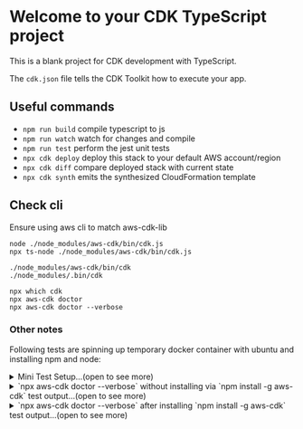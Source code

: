 # Welcome to your CDK TypeScript project

This is a blank project for CDK development with TypeScript.

The `cdk.json` file tells the CDK Toolkit how to execute your app.

## Useful commands

* `npm run build`   compile typescript to js
* `npm run watch`   watch for changes and compile
* `npm run test`    perform the jest unit tests
* `npx cdk deploy`  deploy this stack to your default AWS account/region
* `npx cdk diff`    compare deployed stack with current state
* `npx cdk synth`   emits the synthesized CloudFormation template

## Check cli
Ensure using aws cli to match aws-cdk-lib

```
node ./node_modules/aws-cdk/bin/cdk.js
npx ts-node ./node_modules/aws-cdk/bin/cdk.js

./node_modules/aws-cdk/bin/cdk
./node_modules/.bin/cdk

npx which cdk
npx aws-cdk doctor
npx aws-cdk doctor --verbose
```

### Other notes

Following tests are spinning up temporary docker container with ubuntu and installing npm and node:
<details>
<summary>Mini Test Setup...(open to see more)</summary>

```bash
# Install ubuntu and run in temporary container in interactive mode (-it) with self cleanup (--rm) after exit
docker run -it --rm ubuntu
# Install node and npm
apt-get install -y nodejs npm

# npx call aws-cdk and using cdk doctor --verbose
npx aws-cdk doctor --verbose

# Install globally aws-cdk
npm install -g aws-cdk
# npx 2nd call aws-cdk and using cdk doctor --verbose
npx aws-cdk doctor --verbose

# Uninstall globally aws-cdk
npm uninstall -g aws-cdk
# npx 3rd call aws-cdk and using cdk doctor --verbose
npx aws-cdk doctor --verbose
```
</details>

<details>
<summary>`npx aws-cdk doctor --verbose` without installing via `npm install -g aws-cdk` test output...(open to see more)</summary>

```bash
root@2af5db56fcc1:/# npx aws-cdk doctor --verbose
[16:45:36] CDK toolkit version: 2.174.0 (build 9604329)
[16:45:36] Command line arguments: {
  _: [ 'doctor' ],
  verbose: 1,
  v: 1,
  app: undefined,
  a: undefined,
  build: undefined,
  context: [],
  c: [],
  plugin: [],
  p: [],
  trace: undefined,
  strict: undefined,
  lookups: true,
  'ignore-errors': false,
  ignoreErrors: false,
  json: false,
  j: false,
  debug: false,
  profile: undefined,
  proxy: undefined,
  'ca-bundle-path': undefined,
  caBundlePath: undefined,
  ec2creds: undefined,
  i: undefined,
  'version-reporting': undefined,
  versionReporting: undefined,
  'path-metadata': undefined,
  pathMetadata: undefined,
  'asset-metadata': undefined,
  assetMetadata: undefined,
  'role-arn': undefined,
  r: undefined,
  roleArn: undefined,
  staging: true,
  output: undefined,
  o: undefined,
  notices: undefined,
  'no-color': false,
  noColor: false,
  ci: false,
  unstable: [],
  '$0': 'root/.npm/_npx/fa14b75510cd2922/node_modules/.bin/cdk'
}
[16:45:36] merged settings: {
  versionReporting: true,
  assetMetadata: true,
  pathMetadata: true,
  output: 'cdk.out',
  context: {},
  debug: false,
  plugin: [],
  toolkitBucket: {},
  staging: true,
  bundlingStacks: [],
  lookups: true,
  hotswap: { ecs: {} },
  unstable: []
}
[16:45:36] Reading cached notices from /root/.cdk/cache/notices.json
[16:45:36] Looking up AWS region in the EC2 Instance Metadata Service (IMDS).
[16:45:36] Unable to retrieve AWS region from IMDS: Error: Error fetching metadata token: Error: connect ECONNREFUSED 169.254.169.254:80
[16:45:36] Unable to determine AWS region from environment or AWS configuration (profile: "default"), defaulting to 'us-east-1'
[16:45:36] Looking up AWS region in the EC2 Instance Metadata Service (IMDS).
[16:45:36] Unable to retrieve AWS region from IMDS: Error: Error fetching metadata token: Error: connect ECONNREFUSED 169.254.169.254:80
[16:45:36] Unable to determine AWS region from environment or AWS configuration (profile: "default"), defaulting to 'us-east-1'
[16:45:36] Toolkit stack: CDKToolkit
ℹ️ CDK Version: 2.174.0 (build 9604329)
ℹ️ No AWS environment variables
ℹ️ No CDK environment variables
[16:45:36] Reading cached notices from /root/.cdk/cache/notices.json
root@2af5db56fcc1:/#
```
</details>


<details>
<summary>`npx aws-cdk doctor --verbose` after installing `npm install -g aws-cdk` test output...(open to see more)</summary>

```bash
root@2af5db56fcc1:/# npx aws-cdk doctor --verbose
[16:46:59] CDK toolkit version: 2.174.0 (build 9604329)
[16:46:59] Command line arguments: {
  _: [ 'doctor' ],
  verbose: 1,
  v: 1,
  app: undefined,
  a: undefined,
  build: undefined,
  context: [],
  c: [],
  plugin: [],
  p: [],
  trace: undefined,
  strict: undefined,
  lookups: true,
  'ignore-errors': false,
  ignoreErrors: false,
  json: false,
  j: false,
  debug: false,
  profile: undefined,
  proxy: undefined,
  'ca-bundle-path': undefined,
  caBundlePath: undefined,
  ec2creds: undefined,
  i: undefined,
  'version-reporting': undefined,
  versionReporting: undefined,
  'path-metadata': undefined,
  pathMetadata: undefined,
  'asset-metadata': undefined,
  assetMetadata: undefined,
  'role-arn': undefined,
  r: undefined,
  roleArn: undefined,
  staging: true,
  output: undefined,
  o: undefined,
  notices: undefined,
  'no-color': false,
  noColor: false,
  ci: false,
  unstable: [],
  '$0': 'usr/local/bin/cdk'
}
[16:46:59] merged settings: {
  versionReporting: true,
  assetMetadata: true,
  pathMetadata: true,
  output: 'cdk.out',
  context: {},
  debug: false,
  plugin: [],
  toolkitBucket: {},
  staging: true,
  bundlingStacks: [],
  lookups: true,
  hotswap: { ecs: {} },
  unstable: []
}
[16:46:59] Reading cached notices from /root/.cdk/cache/notices.json
[16:46:59] Looking up AWS region in the EC2 Instance Metadata Service (IMDS).
[16:47:00] Unable to retrieve AWS region from IMDS: Error: Error fetching metadata token: TimeoutError: Socket timed out without establishing a connection within 1000 ms
[16:47:00] Unable to determine AWS region from environment or AWS configuration (profile: "default"), defaulting to 'us-east-1'
[16:47:00] Looking up AWS region in the EC2 Instance Metadata Service (IMDS).
[16:47:00] Unable to retrieve AWS region from IMDS: Error: Error fetching metadata token: Error: connect ECONNREFUSED 169.254.169.254:80
[16:47:00] Unable to determine AWS region from environment or AWS configuration (profile: "default"), defaulting to 'us-east-1'
[16:47:00] Toolkit stack: CDKToolkit
ℹ️ CDK Version: 2.174.0 (build 9604329)
ℹ️ No AWS environment variables
ℹ️ No CDK environment variables
[16:47:00] Reading cached notices from /root/.cdk/cache/notices.json
root@2af5db56fcc1:/#
```
</details>